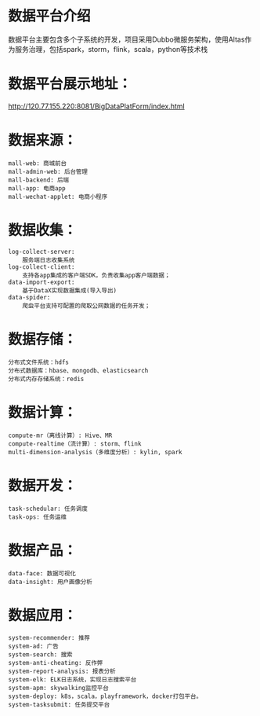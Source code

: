 # 数据平台介绍 
数据平台主要包含多个子系统的开发，项目采用Dubbo微服务架构，使用Altas作为服务治理，包括spark，storm，flink，scala，python等技术栈
# 数据平台展示地址：
http://120.77.155.220:8081/BigDataPlatForm/index.html
# 数据来源：
	mall-web: 商城前台
	mall-admin-web: 后台管理
	mall-backend: 后端
	mall-app: 电商app
	mall-wechat-applet: 电商小程序
# 数据收集：
	log-collect-server: 
		服务端日志收集系统
	log-collect-client: 
		支持各app集成的客户端SDK，负责收集app客户端数据；
	data-import-export: 
		基于DataX实现数据集成(导入导出)
	data-spider:
		爬虫平台支持可配置的爬取公网数据的任务开发；
# 数据存储：
	分布式文件系统：hdfs
	分布式数据库：hbase、mongodb、elasticsearch
	分布式内存存储系统：redis
# 数据计算：
	compute-mr（离线计算）: Hive、MR
	compute-realtime（流计算）: storm、flink
	multi-dimension-analysis（多维度分析）: kylin, spark
# 数据开发：
	task-schedular: 任务调度
	task-ops: 任务运维
# 数据产品：
	data-face: 数据可视化
	data-insight: 用户画像分析
# 数据应用：
	system-recommender: 推荐
	system-ad: 广告
	system-search: 搜索
	system-anti-cheating: 反作弊
	system-report-analysis: 报表分析
	system-elk: ELK日志系统，实现日志搜索平台
	system-apm: skywalking监控平台
	system-deploy: k8s，scala，playframework，docker打包平台。
	system-tasksubmit: 任务提交平台
